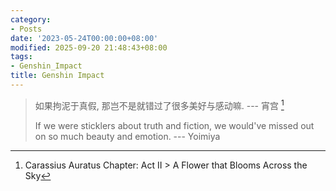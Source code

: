 ```yaml
---
category:
- Posts
date: '2023-05-24T00:00:00+08:00'
modified: 2025-09-20 21:48:43+08:00
tags:
- Genshin_Impact
title: Genshin Impact
---
```


> 如果拘泥于真假, 那岂不是就错过了很多美好与感动嘛. --- 宵宫 [^1]
>
> If we were sticklers about truth and fiction, we would've missed out on so much beauty and emotion. --- Yoimiya

[^1]: Carassius Auratus Chapter: Act II > A Flower that Blooms Across the Sky
